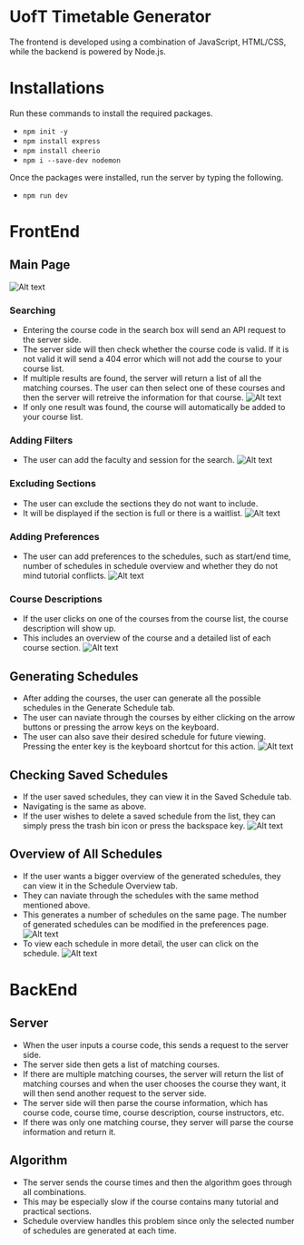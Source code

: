 # UofT Timetable Generator

The frontend is developed using a combination of JavaScript, HTML/CSS, while the backend is powered by Node.js.

# Installations
Run these commands to install the required packages.
- `npm init -y`
- `npm install express`
- `npm install cheerio`
- `npm i --save-dev nodemon`

Once the packages were installed, run the server by typing the following.
- `npm run dev`

# FrontEnd
## Main Page
![Alt text](./images/MainPage.png)
### Searching
- Entering the course code in the search box will send an API request to the server side.
- The server side will then check whether the course code is valid. If it is not valid it will send a 404 error which will not add the course to your course list.
- If multiple results are found, the server will return a list of all the matching courses. The user can then select one of these courses and then the server will retreive the information for that course.
![Alt text](./images/MultipleSearchResults.png)
- If only one result was found, the course will automatically be added to your course list.
### Adding Filters
- The user can add the faculty and session for the search.
![Alt text](./images/Filters.png)
### Excluding Sections
- The user can exclude the sections they do not want to include.
- It will be displayed if the section is full or there is a waitlist.
![Alt text](./images/Excluding.png)
### Adding Preferences
- The user can add preferences to the schedules, such as start/end time, number of schedules in schedule overview and whether they do not mind tutorial conflicts.
![Alt text](./images/Preferences.png)
### Course Descriptions
- If the user clicks on one of the courses from the course list, the course description will show up.
- This includes an overview of the course and a detailed list of each course section.
![Alt text](./images/CourseDescription.png)

## Generating Schedules
- After adding the courses, the user can generate all the possible schedules in the Generate Schedule tab.
- The user can naviate through the courses by either clicking on the arrow buttons or pressing the arrow keys on the keyboard.
- The user can also save their desired schedule for future viewing. Pressing the enter key is the keyboard shortcut for this action.
![Alt text](./images/GenerateSchedule.png)

## Checking Saved Schedules
- If the user saved schedules, they can view it in the Saved Schedule tab.
- Navigating is the same as above.
- If the user wishes to delete a saved schedule from the list, they can simply press the trash bin icon or press the backspace key.
![Alt text](./images/SavedSchedules.png)

## Overview of All Schedules
- If the user wants a bigger overview of the generated schedules, they can view it in the Schedule Overview tab.
- They can naviate through the schedules with the same method mentioned above.
- This generates a number of schedules on the same page. The number of generated schedules can be modified in the preferences page.
![Alt text](./images/ScheduleOverview.png)
- To view each schedule in more detail, the user can click on the schedule.
![Alt text](./images/ScheduleZoom.png)


# BackEnd
## Server
- When the user inputs a course code, this sends a request to the server side.
- The server side then gets a list of matching courses.
- If there are multiple matching courses, the server will return the list of matching courses and when the user chooses the course they want, it will then send another request to the server side.
- The server side will then parse the course information, which has course code, course time, course description, course instructors, etc.
- If there was only one matching course, they server will parse the course information and return it.

## Algorithm
- The server sends the course times and then the algorithm goes through all combinations.
- This may be especially slow if the course contains many tutorial and practical sections.
- Schedule overview handles this problem since only the selected number of schedules are generated at each time.
